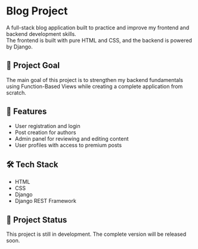 # Blog Project

A full-stack blog application built to practice and improve my frontend and backend development skills.  
The frontend is built with pure HTML and CSS, and the backend is powered by Django.

## 🎯 Project Goal

The main goal of this project is to strengthen my backend fundamentals using Function-Based Views while creating a complete application from scratch.

## 🚀 Features

- User registration and login
- Post creation for authors
- Admin panel for reviewing and editing content
- User profiles with access to premium posts

## 🛠 Tech Stack

- HTML
- CSS
- Django
- Django REST Framework

## 📌 Project Status

This project is still in development. The complete version will be released soon.
